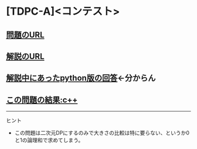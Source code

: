 # \[TDPC-A\]\<コンテスト\>

## [問題のURL](https://atcoder.jp/contests/tdpc/tasks/tdpc_contest)

## [解説のURL](https://atcoder.jp/contests/tdpc/editorial/756)

## [解説中にあったpython版の回答](https://atcoder.jp/contests/tdpc/submissions/20186239)←分からん

## [この問題の結果:c++](https://atcoder.jp/contests/tdpc/submissions?f.Task=tdpc_contest&f.LanguageName=C%2B%2B&f.Status=AC&f.User=)

<!---- 「問題の結果の見方」
 PROBLEMS→問題番号一覧→回答者数→accepted＋言語をセレクトする 
 ---->

-----
ヒント

* この問題は二次元DPにするのみで大きさの比較は特に要らない、というか0と1の論理和で求めてしまう。
